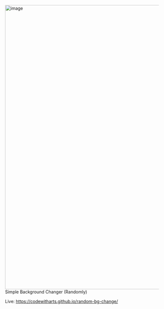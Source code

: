 <img width="1914" height="927" alt="image" src="https://github.com/user-attachments/assets/aa8b1fef-476c-4d67-8414-3ab8d8997712" />
Simple Background Changer (Randomly)

Live: https://codewitharts.github.io/random-bg-change/
